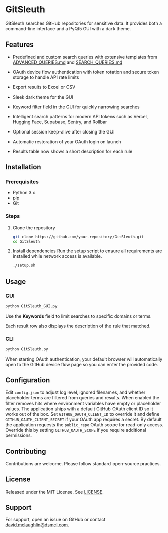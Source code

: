 # GitSleuth


GitSleuth searches GitHub repositories for sensitive data. It provides both a command-line interface and a PyQt5 GUI with a dark theme.

## Features
- Predefined and custom search queries with extensive templates from
  [ADVANCED_QUERIES.md](ADVANCED_QUERIES.md) and
  [SEARCH_QUERIES.md](SEARCH_QUERIES.md)
- OAuth device flow authentication with token rotation and secure token
  storage to handle API rate limits
- Export results to Excel or CSV
- Sleek dark theme for the GUI
- Keyword filter field in the GUI for quickly narrowing searches
- Intelligent search patterns for modern API tokens such as Vercel, Hugging Face,
  Supabase, Sentry, and Rollbar

- Optional session keep-alive after closing the GUI

- Automatic restoration of your OAuth login on launch


- Results table now shows a short description for each rule


## Installation
### Prerequisites
- Python 3.x
- pip
- Git

### Steps
1. Clone the repository

   ```bash
   git clone https://github.com/your-repository/GitSleuth.git
   cd GitSleuth
   ```
2. Install dependencies
   Run the setup script to ensure all requirements are installed while network
   access is available.
   ```bash
   ./setup.sh
   ```

## Usage
### GUI
```bash
python GitSleuth_GUI.py
```
Use the **Keywords** field to limit searches to specific domains or terms.

Each result row also displays the description of the rule that matched.



### CLI
```bash
python GitSleuth.py
```
When starting OAuth authentication, your default browser will automatically open
to the GitHub device flow page so you can enter the provided code.

## Configuration
Edit `config.json` to adjust log level, ignored filenames, and whether
placeholder terms are filtered from queries and results. When enabled the
filter removes hits where environment variables have empty or placeholder
values.
The application ships with a default GitHub OAuth client ID so it works out of
the box. Set `GITHUB_OAUTH_CLIENT_ID` to override it and define
`GITHUB_OAUTH_CLIENT_SECRET` if your OAuth app requires a secret.
By default the application requests the `public_repo` OAuth scope for
read-only access. Override this by setting `GITHUB_OAUTH_SCOPE` if you
require additional permissions.


## Contributing
Contributions are welcome. Please follow standard open-source practices.

## License
Released under the MIT License. See [LICENSE](LICENSE).

## Support
For support, open an issue on GitHub or contact david.mclaughlin@dsmcl.com.

